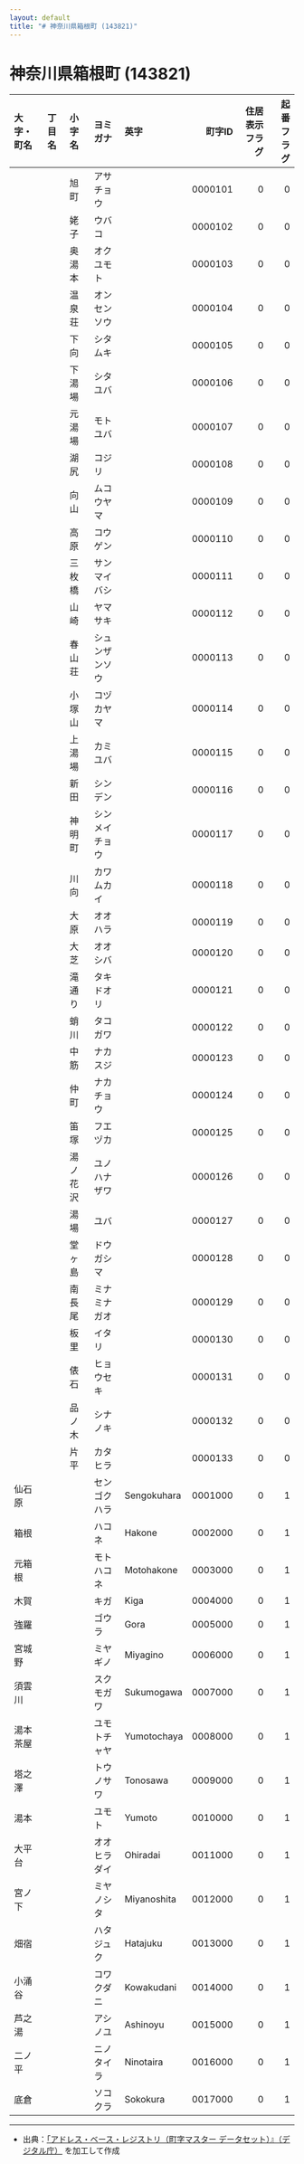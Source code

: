 ```yaml
---
layout: default
title: "# 神奈川県箱根町 (143821)"
---
```


# 神奈川県箱根町 (143821)

| 大字・町名 | 丁目名 | 小字名 | ヨミガナ | 英字 | 町字ID | 住居表示フラグ | 起番フラグ |
|:--------|:------|:------|:-----------------|:---------------------|--------:|----------:|--------:|
|  |  | 旭町 | アサチョウ |  | 0000101 | 0 | 0 |
|  |  | 姥子 | ウバコ |  | 0000102 | 0 | 0 |
|  |  | 奥湯本 | オクユモト |  | 0000103 | 0 | 0 |
|  |  | 温泉荘 | オンセンソウ |  | 0000104 | 0 | 0 |
|  |  | 下向 | シタムキ |  | 0000105 | 0 | 0 |
|  |  | 下湯場 | シタユバ |  | 0000106 | 0 | 0 |
|  |  | 元湯場 | モトユバ |  | 0000107 | 0 | 0 |
|  |  | 湖尻 | コジリ |  | 0000108 | 0 | 0 |
|  |  | 向山 | ムコウヤマ |  | 0000109 | 0 | 0 |
|  |  | 高原 | コウゲン |  | 0000110 | 0 | 0 |
|  |  | 三枚橋 | サンマイバシ |  | 0000111 | 0 | 0 |
|  |  | 山崎 | ヤマサキ |  | 0000112 | 0 | 0 |
|  |  | 春山荘 | シュンザンソウ |  | 0000113 | 0 | 0 |
|  |  | 小塚山 | コヅカヤマ |  | 0000114 | 0 | 0 |
|  |  | 上湯場 | カミユバ |  | 0000115 | 0 | 0 |
|  |  | 新田 | シンデン |  | 0000116 | 0 | 0 |
|  |  | 神明町 | シンメイチョウ |  | 0000117 | 0 | 0 |
|  |  | 川向 | カワムカイ |  | 0000118 | 0 | 0 |
|  |  | 大原 | オオハラ |  | 0000119 | 0 | 0 |
|  |  | 大芝 | オオシバ |  | 0000120 | 0 | 0 |
|  |  | 滝通り | タキドオリ |  | 0000121 | 0 | 0 |
|  |  | 蛸川 | タコガワ |  | 0000122 | 0 | 0 |
|  |  | 中筋 | ナカスジ |  | 0000123 | 0 | 0 |
|  |  | 仲町 | ナカチョウ |  | 0000124 | 0 | 0 |
|  |  | 笛塚 | フエヅカ |  | 0000125 | 0 | 0 |
|  |  | 湯ノ花沢 | ユノハナザワ |  | 0000126 | 0 | 0 |
|  |  | 湯場 | ユバ |  | 0000127 | 0 | 0 |
|  |  | 堂ヶ島 | ドウガシマ |  | 0000128 | 0 | 0 |
|  |  | 南長尾 | ミナミナガオ |  | 0000129 | 0 | 0 |
|  |  | 板里 | イタリ |  | 0000130 | 0 | 0 |
|  |  | 俵石 | ヒョウセキ |  | 0000131 | 0 | 0 |
|  |  | 品ノ木 | シナノキ |  | 0000132 | 0 | 0 |
|  |  | 片平 | カタヒラ |  | 0000133 | 0 | 0 |
| 仙石原 |  |  | センゴクハラ | Sengokuhara | 0001000 | 0 | 1 |
| 箱根 |  |  | ハコネ | Hakone | 0002000 | 0 | 1 |
| 元箱根 |  |  | モトハコネ | Motohakone | 0003000 | 0 | 1 |
| 木賀 |  |  | キガ | Kiga | 0004000 | 0 | 1 |
| 強羅 |  |  | ゴウラ | Gora | 0005000 | 0 | 1 |
| 宮城野 |  |  | ミヤギノ | Miyagino | 0006000 | 0 | 1 |
| 須雲川 |  |  | スクモガワ | Sukumogawa | 0007000 | 0 | 1 |
| 湯本茶屋 |  |  | ユモトチャヤ | Yumotochaya | 0008000 | 0 | 1 |
| 塔之澤 |  |  | トウノサワ | Tonosawa | 0009000 | 0 | 1 |
| 湯本 |  |  | ユモト | Yumoto | 0010000 | 0 | 1 |
| 大平台 |  |  | オオヒラダイ | Ohiradai | 0011000 | 0 | 1 |
| 宮ノ下 |  |  | ミヤノシタ | Miyanoshita | 0012000 | 0 | 1 |
| 畑宿 |  |  | ハタジュク | Hatajuku | 0013000 | 0 | 1 |
| 小涌谷 |  |  | コワクダニ | Kowakudani | 0014000 | 0 | 1 |
| 芦之湯 |  |  | アシノユ | Ashinoyu | 0015000 | 0 | 1 |
| 二ノ平 |  |  | ニノタイラ | Ninotaira | 0016000 | 0 | 1 |
| 底倉 |  |  | ソコクラ | Sokokura | 0017000 | 0 | 1 |

---

- 出典：[「アドレス・ベース・レジストリ（町字マスター データセット）』（デジタル庁）](https://www.digital.go.jp/policies/base_registry_address/) を加工して作成